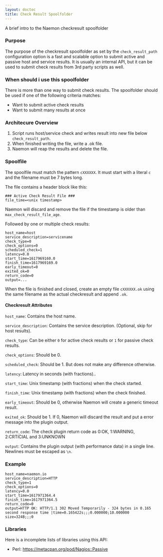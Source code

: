 ```yaml
---
layout: doctoc
title: Check Result Spoolfolder
---
```


A brief intro to the Naemon checkresult spoolfolder

### Purpose
The purpose of the checkresult spoolfolder as set by the `check_result_path`
configuration option is a fast and scalable option to submit active and
passive host and service results. It is usually an internal API, but
it can be used to submit check results from 3rd party scripts as well.

### When should i use this spoolfolder
There is more than one way to submit check results. The spoolfolder should
be used if one of the following criteria matches:

- Want to submit active check results
- Want to submit many results at once

### Architecure Overview

1. Script runs host/service check and writes result into
   new file below `check_result_path`.
2. When finished writing the file, write a .ok file.
3. Naemon will reap the results and delete the file.

### Spoolfile
The spoolfile must match the pattern `cXXXXXX`. It must start with a literal
`c` and the filename must be 7 bytes long.

The file contains a header block like this:
```
### Active Check Result File ###
file_time=<unix timestamp>
```

Naemon will discard and remove the file if the timestamp is older than `max_check_result_file_age`.

Followed by one or multiple check results:

```
host_name=host
service_description=servicename
check_type=0
check_options=0
scheduled_check=1
latency=0.0
start_time=1617969160.0
finish_time=1617969169.0
early_timeout=0
exited_ok=0
return_code=0
output=...
```

When the file is finished and closed, create an empty file `cXXXXXX.ok` using
the same filename as the actual checkresult and append `.ok`.

#### Checkresult Attributes

`host_name`: Contains the host name.

`service_description`: Contains the service description. (Optional, skip for host results).

`check_type`: Can be either `0` for active check results or `1` for passive check results.

`check_options`: Should be 0.

`scheduled_check`: Should be 1. But does not make any difference otherwise.

`latency`: Latency in seconds (with fractions)..

`start_time`: Unix timestamp (with fractions) when the check started.

`finish_time`: Unix timestamp (with fractions) when the check finished.

`early_timeout`: Should be 0, otherwise Naemon will create a generic timeout result.

`exited_ok`: Should be 1. If 0, Naemon will discard the result and put a error message into the plugin output.

`return_code`: The check plugin return code as 0:OK, 1:WARNING, 2:CRTICIAL and 3:UNKNOWN

`output`: Contains the plugin output (with performance data) in a single line. Newlines must be escaped as `\n`.


### Example

```
host_name=naemon.io
service_description=HTTP
check_type=1
check_options=0
latency=0.0
start_time=1617971364.4
finish_time=1617971364.5
return_code=0
output=HTTP OK: HTTP/1.1 302 Moved Temporarily - 324 bytes in 0.165 second response time |time=0.165422s;;;0.000000;10.000000 size=324B;;;0
```


### Libraries

Here is a incomplete lists of libraries using this API:

- Perl: <a href="https://metacpan.org/pod/Nagios::Passive" target="_blank">https://metacpan.org/pod/Nagios::Passive</a>
